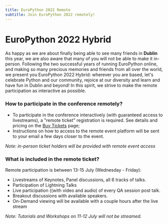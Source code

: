 ```yaml
---
title: EuroPython 2022 Remote
subtitle: Join EuroPython 2022 remotely!
---
```


# EuroPython 2022 Hybrid

As happy as we are about finally being able to see many friends in **Dublin**
this year, we are also aware that many of you will not be able to make it in-person.
Following the two successful years of running EuroPython online, and making so many
precious memories and friends from all over the world, we present you EuroPython 2022 Hybrid:
wherever you are based, let's celebrate Python and our community, rejoice at our diversity and
learn and have fun in Dublin and beyond! In this spirit, we strive to make the remote participation
as interactive as possible.

### How to participate in the conference remotely?

- To participate in the conference interactively (with guaranteed access to livestreams), a "remote ticket" registration is required. See details and pricing on the [Buy Tickets](/tickets#remote-tickets) page;
- Instructions on how to access to the remote event platform will be sent to your email a few days closer to the event.

*Note: in-person ticket holders will be provided with remote event access*

### What is included in the remote ticket?
Remote participation is between 13-15 July (Wednesday - Friday):
- Livestreams of Keynotes, Panel discussions, all 6 tracks of talks.
- Participation of Lightning Talks
- Live participation ((with video and audio) of every QA session post talk.
- Breakout discussions with available speakers.
- On-Demand viewing will be available with a couple hours after the live stream

*Note: Tutorials and Workshops on 11-12 July will not be streamed.*
